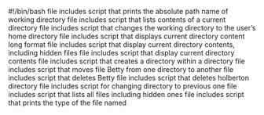 #!/bin/bash
file includes script that prints the absolute path name of working directory
file includes script that lists contents of a current directory
file includes script that changes the working directory to the user’s home directory
file includes script that displays current directory content long format
file includes script that display current directory contents, including hidden files
file includes script that display current directory contents
file includes script that creates a directory within a directory
file includes script that moves file Betty from one directory to another
file includes script that deletes Betty
file includes script that deletes holberton directory
file includes script for changing directory to previous one
file includes script that lists all files including hidden ones
file includes script that prints the type of the file named
